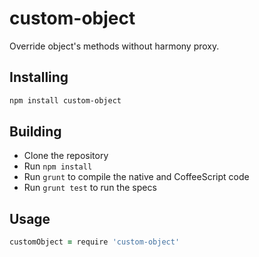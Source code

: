 # custom-object

Override object's methods without harmony proxy.

## Installing

```sh
npm install custom-object
```

## Building
  * Clone the repository
  * Run `npm install`
  * Run `grunt` to compile the native and CoffeeScript code
  * Run `grunt test` to run the specs

## Usage

```coffeescript
customObject = require 'custom-object'
```
